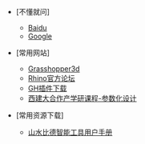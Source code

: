 * [不懂就问]
   * [Baidu](https://www.baidu.com/)
   * [Google](https://www.google.com/)

* [常用网站]
    * [Grasshopper3d](https://www.grasshopper3d.com/)
    * [Rhino官方论坛](https://discourse.mcneel.com/)
    * [GH插件下载](https://www.food4rhino.com/en)
    * [西建大合作产学研课程-参数化设计](https://richiebao.github.io/parametric_design_coding_grasshopper/#/)

* [常用资源下载]
    * <a href="./Material\山水比德智能工具用户手册.CHM">山水比德智能工具用户手册</a>   

